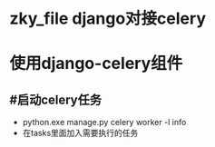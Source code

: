 # zky_file   django对接celery
# 使用django-celery组件


#启动celery任务
- 
* python.exe  manage.py  celery worker -l info
* 在tasks里面加入需要执行的任务
